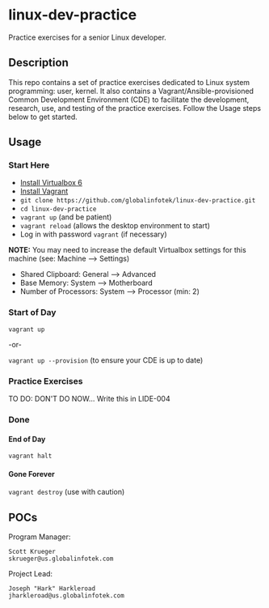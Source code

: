 # linux-dev-practice
Practice exercises for a senior Linux developer.

## Description

This repo contains a set of practice exercises dedicated to Linux system programming: user, kernel.  It also contains a Vagrant/Ansible-provisioned Common Development Environment (CDE) to facilitate the development, research, use, and testing of the practice exercises.  Follow the Usage steps below to get started.

## Usage

### Start Here

- [Install Virtualbox 6](https://www.virtualbox.org/wiki/Downloads)
- [Install Vagrant](https://www.vagrantup.com/downloads)
- `git clone https://github.com/globalinfotek/linux-dev-practice.git`
- `cd linux-dev-practice`
- `vagrant up`  (and be patient)
- `vagrant reload`  (allows the desktop environment to start)
- Log in with password `vagrant` (if necessary)

**NOTE:** You may need to increase the default Virtualbox settings for this machine (see: Machine --> Settings)
- Shared Clipboard: General --> Advanced
- Base Memory: System --> Motherboard
- Number of Processors: System --> Processor (min: 2)

### Start of Day

`vagrant up`

-or-

`vagrant up --provision` (to ensure your CDE is up to date)

### Practice Exercises

TO DO: DON'T DO NOW... Write this in LIDE-004

### Done

#### End of Day

`vagrant halt`

#### Gone Forever

`vagrant destroy` (use with caution)

## POCs

Program Manager:

	Scott Krueger
	skrueger@us.globalinfotek.com

Project Lead:

	Joseph "Hark" Harkleroad
	jharkleroad@us.globalinfotek.com
